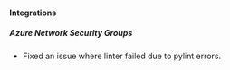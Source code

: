 
#### Integrations
##### Azure Network Security Groups
- Fixed an issue where linter failed due to pylint errors.
